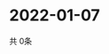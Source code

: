 # 2022-01-07
  共 0条

  <!-- BEGIN -->
  <!-- 最后更新时间Fri Jan 07 2022 20:05:08 GMT+0000 (Coordinated Universal Time) -->
  
  <!-- END -->
  
  